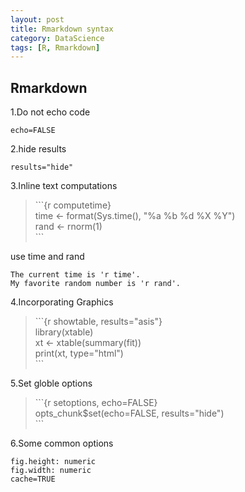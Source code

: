 ```yaml
---
layout: post
title: Rmarkdown syntax
category: DataScience
tags: [R, Rmarkdown]
---
```


<!-- more -->

## Rmarkdown

1.Do not echo code

```
echo=FALSE
```

2.hide results

```
results="hide"
```

3.Inline text computations

> \`\`\`{r computetime}  
>time <- format(Sys.time(), "%a %b %d %X %Y")  
>rand <- rnorm(1)  
> \`\`\`

use time and rand

```
The current time is 'r time'.
My favorite random number is 'r rand'.
```

4.Incorporating Graphics

> \`\`\`{r showtable, results="asis"}  
>library(xtable)  
>xt <- xtable(summary(fit))  
>print(xt, type="html")  
> \`\`\`

5.Set globle options

> \`\`\`{r setoptions, echo=FALSE}  
>opts_chunk$set(echo=FALSE, results="hide")  
> \`\`\`

6.Some common options

```
fig.height: numeric
fig.width: numeric
cache=TRUE
```
